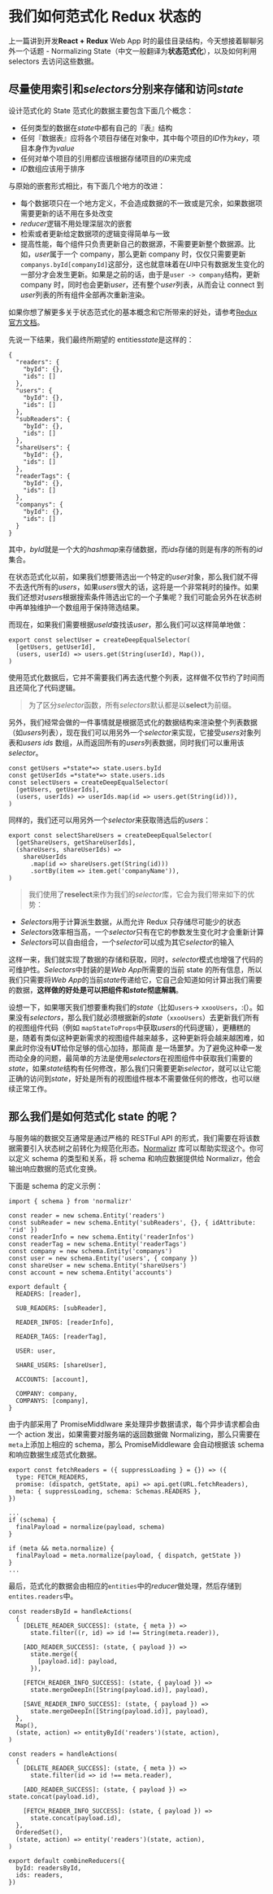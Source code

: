 # 我们如何范式化 Redux 状态的

上一篇讲到开发**React + Redux** Web App 时的最佳目录结构，今天想接着聊聊另外一个话题 - Normalizing State（中文一般翻译为**状态范式化**），以及如何利用 selectors 去访问这些数据。

## 尽量使用索引和*selectors*分别来存储和访问*state*

设计范式化的 State 范式化的数据主要包含下面几个概念：

* 任何类型的数据在*state*中都有自己的『表』结构
* 任何『数据表』应将各个项目存储在对象中，其中每个项目的*ID*作为*key*，项目本身作为*value*
* 任何对单个项目的引用都应该根据存储项目的*ID*来完成
* *ID*数组应该用于排序

与原始的嵌套形式相比，有下面几个地方的改进：

* 每个数据项只在一个地方定义，不会造成数据的不一致或是冗余，如果数据项需要更新的话不用在多处改变
* *reducer*逻辑不用处理深层次的嵌套
* 检索或者更新给定数据项的逻辑变得简单与一致
* 提高性能，每个组件只负责更新自己的数据源，不需要更新整个数据源。比如，*user*属于一个 company，那么更新 company 时，仅仅只需要更新`companys.byId[companyId]`这部分，这也就意味着在*UI*中只有数据发生变化的一部分才会发生更新。如果是之前的话，由于是`user -> company`结构，更新 company 时，同时也会更新*user*，还有整个*user*列表，从而会让 connect 到*user*列表的所有组件全部再次重新渲染。

如果你想了解更多关于状态范式化的基本概念和它所带来的好处，请参考[Redux 官方文档](http://redux.js.org/docs/recipes/reducers/NormalizingStateShape.html)。

先说一下结果，我们最终所期望的 entities*state*是这样的：

```
{
  "readers": {
    "byId": {},
    "ids": []
  },
  "users": {
    "byId": {},
    "ids": []
  },
  "subReaders": {
    "byId": {},
    "ids": []
  },
  "shareUsers": {
    "byId": {},
    "ids": []
  },
  "readerTags": {
    "byId": {},
    "ids": []
  },
  "companys": {
    "byId": {},
    "ids": []
  }
}
```

其中，*byId*就是一个大的*hashmap*来存储数据，而*ids*存储的则是有序的所有的*id*集合。

在状态范式化以前，如果我们想要筛选出一个特定的*user*对象，那么我们就不得不去迭代所有的*users*，如果*users*很大的话，这将是一个非常耗时的操作。如果我们还想对*users*根据搜索条件筛选出它的一个子集呢？我们可能会另外在状态树中再单独维护一个数组用于保持筛选结果。

而现在，如果我们需要根据*useId*查找该*user*，那么我们可以这样简单地做：

```
export const selectUser = createDeepEqualSelector(
  [getUsers, getUserId],
  (users, userId) => users.get(String(userId), Map()),
)
```

使用范式化数据后，它并不需要我们再去迭代整个列表，这样做不仅节约了时间而且还简化了代码逻辑。

> 为了区分*selector*函数，所有*selectors*默认都是以**select**为前缀。

另外，我们经常会做的一件事情就是根据范式化的数据结构来渲染整个列表数据（如*users*列表），现在我们可以用另外一个*selector*来实现，它接受*users*对象列表和*users ids* 数组，从而返回所有的*users*列表数据，同时我们可以重用该*selector*。

```
const getUsers =*state*=> state.users.byId
const getUserIds =*state*=> state.users.ids
const selectUsers = createDeepEqualSelector(
  [getUsers, getUserIds],
  (users, userIds) => userIds.map(id => users.get(String(id))),
)
```

同样的，我们还可以用另外一个*selector*来获取筛选后的*users*：

```
export const selectShareUsers = createDeepEqualSelector(
  [getShareUsers, getShareUserIds],
  (shareUsers, shareUserIds) =>
    shareUserIds
      .map(id => shareUsers.get(String(id)))
      .sortBy(item => item.get('companyName')),
)
```

> 我们使用了**reselect**来作为我们的*selector*库，它会为我们带来如下的优势：

* *Selectors*用于计算派生数据，从而允许 Redux 只存储尽可能少的状态
* *Selectors*效率相当高，一个*selector*只有在它的参数发生变化时才会重新计算
* *Selectors*可以自由组合，一个*selector*可以成为其它*selector*的输入

这样一来，我们就实现了数据的存储和获取，同时，*selector*模式也增强了代码的可维护性。*Selectors*中封装的是*Web App*所需要的当前 state 的所有信息，所以我们只需要将*Web App*的当前*state*传递给它，它自己会知道如何计算出我们需要的数据，**这样做的好处是可以把组件和*state*彻底解耦**。

设想一下，如果哪天我们想要重构我们的*state*（比如`users`-> `xxooUsers`，:(）。如果没有*selectors*，那么我们就必须根据新的*state*（`xxooUsers`）去更新我们所有的视图组件代码（例如 `mapStateToProps`中获取*users*的代码逻辑），更糟糕的是，随着有类似这种更新需求的视图组件越来越多，这种更新将会越来越困难，如果此时你没有**UT**给你足够的信心加持，那简直 是一场噩梦。为了避免这种牵一发而动全身的问题，最简单的方法是使用*selectors*在视图组件中获取我们需要的*state*，如果*state*结构有任何修改，那么我们只需要更新*selector*，就可以让它能正确的访问到*state*，好处是所有的视图组件根本不需要做任何的修改，也可以继续正常工作。

## 那么我们是如何范式化 state 的呢？

与服务端的数据交互通常是通过严格的 RESTFul API 的形式，我们需要在将该数据需要引入状态树之前转化为规范化形态。[Normalizr](https://github.com/paularmstrong/normalizr) 库可以帮助实现这个。你可以定义 schema 的类型和关系，将 schema 和响应数据提供给 Normalizr，他会输出响应数据的范式化变换。

下面是 schema 的定义示例：

```
import { schema } from 'normalizr'

const reader = new schema.Entity('readers')
const subReader = new schema.Entity('subReaders', {}, { idAttribute: 'rid' })
const readerInfo = new schema.Entity('readerInfos')
const readerTag = new schema.Entity('readerTags')
const company = new schema.Entity('companys')
const user = new schema.Entity('users', { company })
const shareUser = new schema.Entity('shareUsers')
const account = new schema.Entity('accounts')

export default {
  READERS: [reader],

  SUB_READERS: [subReader],

  READER_INFOS: [readerInfo],

  READER_TAGS: [readerTag],

  USER: user,

  SHARE_USERS: [shareUser],

  ACCOUNTS: [account],

  COMPANY: company,
  COMPANYS: [company],
}
```

由于内部采用了 PromiseMiddlware 来处理异步数据请求，每个异步请求都会由一个 action 发出，如果需要对服务端的返回数据做 Normalizing，那么只需要在`meta`上添加上相应的 schema，那么 PromiseMiddleware 会自动根据该 schema 和响应数据生成范式化数据。

```
export const fetchReaders = ({ suppressLoading } = {}) => ({
  type: FETCH_READERS,
  promise: (dispatch, getState, api) => api.get(URL.fetchReaders),
  meta: { suppressLoading, schema: Schemas.READERS },
})
```

```
...
if (schema) {
  finalPayload = normalize(payload, schema)
}

if (meta && meta.normalize) {
  finalPayload = meta.normalize(payload, { dispatch, getState })
}
...
```

最后，范式化的数据会由相应的`entities`中的*reducer*做处理，然后存储到`entites.readers`中。

```
const readersById = handleActions(
  {
    [DELETE_READER_SUCCESS]: (state, { meta }) =>
      state.filter((r, id) => id !== String(meta.reader)),

    [ADD_READER_SUCCESS]: (state, { payload }) =>
      state.merge({
        [payload.id]: payload,
      }),

    [FETCH_READER_INFO_SUCCESS]: (state, { payload }) =>
      state.mergeDeepIn([String(payload.id)], payload),

    [SAVE_READER_INFO_SUCCESS]: (state, { payload }) =>
      state.mergeDeepIn([String(payload.id)], payload),
  },
  Map(),
  (state, action) => entityById('readers')(state, action),
)

const readers = handleActions(
  {
    [DELETE_READER_SUCCESS]: (state, { meta }) =>
      state.filter(id => id !== meta.reader),

    [ADD_READER_SUCCESS]: (state, { payload }) => state.concat(payload.id),

    [FETCH_READER_INFO_SUCCESS]: (state, { payload }) =>
      state.concat(payload.id),
  },
  OrderedSet(),
  (state, action) => entity('readers')(state, action),
)

export default combineReducers({
  byId: readersById,
  ids: readers,
})
```
